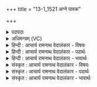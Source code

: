 +++
title = "13-1_1521 अग्ने पावक"

+++
<details><summary>पदपाठः</summary>

अ꣡ग्ने꣢꣯। पा꣣वक। रोचि꣡षा꣢। म꣣न्द्र꣡या꣢। दे꣣व। जिह्व꣡या꣢। आ। दे꣣वा꣢न्। व꣣क्षि। य꣡क्षि꣢꣯। च꣣। १५२१।
</details>

<details><summary>अधिमन्त्रम् (VC)</summary>

- अग्निः
- वसूयव आत्रेयाः
- गायत्री
- षड्जः
</details>

<details><summary>हिन्दी : आचार्य रामनाथ वेदालंकार - विषयः</summary>

प्रथम ऋचा में जगदीश्वर और आचार्य से प्रार्थना करते हैं।
</details>

<details><summary>हिन्दी : आचार्य रामनाथ वेदालंकार - पदार्थः</summary>

पदार्थान्वयभाषाः -  हे (पावक) पवित्रताकारक, (देव) प्रकाशक (अग्ने) अग्रनायक जगदीश्वर व विद्वान् आचार्य ! आप (रोचिषा) तेजोमय, (मन्द्रया) आनन्दप्रद (जिह्वया) वेद-वाणी के द्वारा,हमारे अन्दर (देवान्) दिव्य गुण (आ वक्षि) लाओ, (यक्षि च) और हमारे उपासना-यज्ञ वा शिक्षा-यज्ञ को सफल करो ॥१॥
</details>

<details><summary>हिन्दी : आचार्य रामनाथ वेदालंकार - भावार्थः</summary>

भावार्थभाषाः -  वेदवाणी के माध्यम से परमेश्वर की उपासना करने से हृदय पवित्र होता है और गुरुमुख से वेदार्थ का अध्ययन करने से शिक्षा सफल होती है ॥१॥
</details>

<details><summary>संस्कृत : आचार्य रामनाथ वेदालंकार - विषयः</summary>

तत्रादौ जगदीश्वरमाचार्यं च प्रार्थयते।
</details>

<details><summary>संस्कृत : आचार्य रामनाथ वेदालंकार - पदार्थः</summary>

पदार्थान्वयभाषाः -  हे (पावक) पवित्रताकारक, (देव) प्रकाशक (अग्ने) अग्रनायक जगदीश्वर विद्वन् आचार्य वा ! त्वम् (रोचिषा) तेजस्विन्या (मन्द्रया) आनन्दप्रदया (जिह्वया) वेदवाचा।[जिह्वेति वाङ्नाम। निघं० १।११।]अस्मासु (देवान्) दिव्यगुणान् (आ वक्षि) आवह, (यक्षि च) अस्माकम् उपासनायज्ञं शिक्षायज्ञं वा सफलय च ॥१॥२
</details>

<details><summary>संस्कृत : आचार्य रामनाथ वेदालंकार - भावार्थः</summary>

भावार्थभाषाः -  वेदवाङ्माध्यमेन परमेश्वरोपासनया हृदयं पवित्रं जायते,गुरुमुखाद् वेदार्थाध्ययनेन च शिक्षा सफला भवति ॥१॥
</details>
